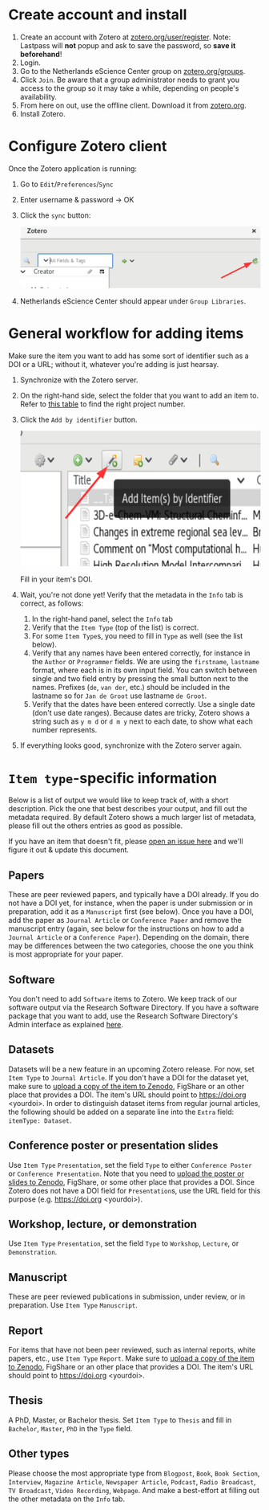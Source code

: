 # Create account and install

1. Create an account with Zotero at
[zotero.org/user/register](https://www.zotero.org/user/register/). Note:
Lastpass will **not** popup and ask to save the password, so **save it
beforehand**!
1. Login.
1. Go to the Netherlands eScience Center group on
[zotero.org/groups](https://www.zotero.org/groups/1689348/netherlands_escience_center).
1. Click `Join`. Be aware that a group administrator needs to grant you access
to the group so it may take a while, depending on people's availability.
1. From here on out, use the offline client. Download it from
[zotero.org](https://www.zotero.org/download/).
1. Install Zotero.

# Configure Zotero client

Once the Zotero application is running:

1. Go to `Edit`/`Preferences`/`Sync`
1. Enter username & password -> OK
1. Click the `sync` button:

    ![sync-button](/docs/images/zotero-sync-button.png)

1. Netherlands eScience Center should appear under `Group Libraries`.

# General workflow for adding items

Make sure the item you want to add has some sort of identifier such as a DOI or
a URL; without it, whatever you're adding is just hearsay.

1. Synchronize with the Zotero server.
1. On the right-hand side, select the folder that you want to add an item to. Refer
to [this table](projects.md) to find the right project number.
1. Click the `Add by identifier` button.

    ![add-by-identifier](/docs/images/zotero-add-by-identifier.png)

    Fill in your item's DOI.

1. Wait, you're not done yet! Verify that the metadata in the `Info` tab is
correct, as follows:
   1. In the right-hand panel, select the `Info` tab
   1. Verify that the `Item Type` (top of the list) is correct.
   1. For some `Item Type`s, you need to fill in `Type` as well (see the list below).
   1. Verify that any names have been entered correctly, for instance in the `Author` or
   `Programmer` fields. We are using the `firstname`, `lastname` format, where each
   is in its own input field. You can switch between single and two field entry by
   pressing the small button next to the names. Prefixes (`de`, `van der`, etc.)
   should be included in the lastname so for `Jan de Groot` use lastname `de
   Groot`.
   1. Verify that the dates have been entered correctly. Use a single date (don't
   use date ranges). Because dates are tricky, Zotero shows a string such as
   `y m d` or `d m y` next to each date, to show what each number represents.
1. If everything looks good, synchronize with the Zotero server again.


# `Item type`-specific information

Below is a list of output we would like to keep track of, with a short
description. Pick the one that best describes your output, and fill out the
metadata required. By default Zotero shows a much larger list of metadata,
please fill out the others entries as good as possible.

If you have an item that doesn't fit, please [open an issue
here](https://github.com/research-software-directory/issues) and we'll figure it
out & update this document.

## Papers

These are peer reviewed papers, and typically have a DOI already. If you do not
have a DOI yet, for instance, when the paper is under submission or in
preparation, add it as a `Manuscript` first (see below). Once you have a DOI,
add the paper as `Journal Article` or `Conference Paper` and remove the
manuscript entry (again, see below for the instructions on how to add a `Journal
Article` or a `Conference Paper`). Depending on the domain, there may be
differences between the two categories, choose the one you think is most
appropriate for your paper.

## Software

You don't need to add `Software` items to Zotero. We keep track of our software
output via the Research Software Directory. If you have a software package that
you want to add, use the Research Software Directory's Admin interface as
explained [here](README.md).

## Datasets

Datasets will be a new feature in an upcoming Zotero release. For now, set
`Item Type` to `Journal Article`. 
If you don't have a DOI for the dataset yet, make sure to [upload a copy of the item
to Zenodo](https://zenodo.org/deposit/new), FigShare or an other place that provides a DOI. The item's URL should
point to https://doi.org &lt;yourdoi&gt;.
In order to distinguish dataset items from
regular journal articles, the following should be added on a
separate line into the `Extra` field: `itemType: Dataset`.

## Conference poster or presentation slides

Use `Item Type` `Presentation`, set the field `Type` to either `Conference
Poster` or `Conference Presentation`. Note that you need to [upload the poster or
slides to Zenodo](https://zenodo.org/deposit/new), FigShare, or some other place that provides a DOI. Since
Zotero does not have a DOI field for `Presentation`s, use the URL field for this
purpose (e.g. https://doi.org &lt;yourdoi&gt;).

## Workshop, lecture, or demonstration

Use `Item Type` `Presentation`, set the field `Type` to `Workshop`, `Lecture`,
or `Demonstration`.

## Manuscript

These are peer reviewed publications in submission, under review, or in preparation.
Use `Item Type` `Manuscript`.

## Report

For items that have not been peer reviewed, such as internal reports, white
papers, etc., use `Item Type` `Report`. Make sure to [upload a copy of the item
to Zenodo](https://zenodo.org/deposit/new), FigShare or an other place that provides a DOI. The item's URL should
point to https://doi.org &lt;yourdoi&gt;.

## Thesis

A PhD, Master, or Bachelor thesis. Set `Item Type` to `Thesis` and fill in
`Bachelor`, `Master`, `PhD` in the `Type` field.

## Other types

Please choose the most appropriate type from `Blogpost`, `Book`, `Book Section`,
`Interview`, `Magazine Article`, `Newspaper Article`, `Podcast`, `Radio
Broadcast`, `TV Broadcast`, `Video Recording`, `Webpage`. And make a best-effort
at filling out the other metadata on the `Info` tab.


